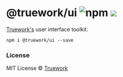 # @truework/ui ![npm](https://img.shields.io/npm/v/@truework/ui) [![](https://badgen.net/bundlephobia/minzip/@truework/ui)](https://bundlephobia.com/result?p=@truework/ui)

[Truework's](https://www.truework.com) user interface toolkit.

```
npm i @truework/ui --save
```

### License

MIT License © [Truework](https://truework.com)
